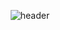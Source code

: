 <div align='center'>

  ![header](https://capsule-render.vercel.app/api?type=waving&color=0:004EA2,100:002C5C&height=230&section=header&text=SeungjuneDo&fontAlign=70&fontAlignY=40&fontSize=50&fontColor=ffffff)

</div>
